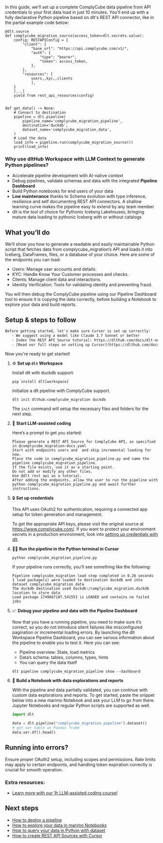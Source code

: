 In this guide, we'll set up a complete ComplyCube data pipeline from API credentials to your first data load in just 10 minutes. You'll end up with a fully declarative Python pipeline based on dlt's REST API connector, like in the partial example code below:

```python-outcome
@dlt.source
def complycube_migration_source(access_token=dlt.secrets.value):
    config: RESTAPIConfig = {
        "client": {
            "base_url": "https://api.complycube.com/v1/",
            "auth": {
                "type": "bearer",
                "token": access_token,
            },
        },
        "resources": [
            users,,kyc,,clients
            ],
    }
    [...]
    yield from rest_api_resources(config)


def get_data() -> None:
    # Connect to destination
    pipeline = dlt.pipeline(
        pipeline_name='complycube_migration_pipeline',
        destination='duckdb',
        dataset_name='complycube_migration_data', 
    )
    # Load the data
    load_info = pipeline.run(complycube_migration_source())
    print(load_info) 
```

### Why use dltHub Workspace with LLM Context to generate Python pipelines?

- Accelerate pipeline development with AI-native context
- Debug pipelines, validate schemas and data with the integrated **Pipeline Dashboard**
- Build Python notebooks for end users of your data
- **Low maintenance** thanks to Schema evolution with type inference, resilience and self documenting REST API connectors. A shallow learning curve makes the pipeline easy to extend by any team member
- dlt is the tool of choice for Pythonic Iceberg Lakehouses, bringing mature data loading to pythonic Iceberg with or without catalogs

## What you’ll do

We’ll show you how to generate a readable and easily maintainable Python script that fetches data from complycube_migration’s API and loads it into Iceberg, DataFrames, files, or a database of your choice. Here are some of the endpoints you can load:

- Users: Manage user accounts and details.
- KYC: Handle Know Your Customer processes and checks.
- Clients: Manage client data and interactions.
- Identity Verification: Tools for validating identity and preventing fraud.

You will then debug the ComplyCube pipeline using our Pipeline Dashboard tool to ensure it is copying the data correctly, before building a Notebook to explore your data and build reports.

## Setup & steps to follow

```default
Before getting started, let's make sure Cursor is set up correctly:
   - We suggest using a model like Claude 3.7 Sonnet or better
   - Index the REST API Source tutorial: https://dlthub.com/docs/dlt-ecosystem/verified-sources/rest_api/ and add it to context as **@dlt rest api**
   - [Read our full steps on setting up Cursor](https://dlthub.com/docs/dlt-ecosystem/llm-tooling/cursor-restapi#23-configuring-cursor-with-documentation)
```

Now you're ready to get started!

1. ⚙️ **Set up `dlt` Workspace**
    
    Install dlt with duckdb support:
    ```shell
    pip install dlt[workspace]
    ```

    Initialize a dlt pipeline with ComplyCube support.
    ```shell
    dlt init dlthub:complycube_migration duckdb
    ```

    The `init` command will setup the necessary files and folders for the next step.
    
2. 🤠 **Start LLM-assisted coding**
    
    Here’s a prompt to get you started:
    
    ```prompt
    Please generate a REST API Source for ComplyCube API, as specified in @complycube_migration-docs.yaml 
    Start with endpoints users and  and skip incremental loading for now. 
    Place the code in complycube_migration_pipeline.py and name the pipeline complycube_migration_pipeline. 
    If the file exists, use it as a starting point. 
    Do not add or modify any other files. 
    Use @dlt rest api as a tutorial. 
    After adding the endpoints, allow the user to run the pipeline with python complycube_migration_pipeline.py and await further instructions.
    ```

    
3. 🔒 **Set up credentials** 
    
    This API uses OAuth2 for authentication, requiring a connected app setup for token generation and management.
    
    To get the appropriate API keys, please visit the original source at https://www.complycube.com/.
    If you want to protect your environment secrets in a production environment, look into [setting up credentials with dlt](https://dlthub.com/docs/walkthroughs/add_credentials).
    
4. 🏃‍♀️ **Run the pipeline in the Python terminal in Cursor**
    
    ```shell
    python complycube_migration_pipeline.py
    ```
    
    If your pipeline runs correctly, you’ll see something like the following:
    
    ```shell
    Pipeline complycube_migration load step completed in 0.26 seconds
    1 load package(s) were loaded to destination duckdb and into dataset complycube_migration_data
    The duckdb destination used duckdb:/complycube_migration.duckdb location to store data
    Load package 1749667187.541553 is LOADED and contains no failed jobs
    ```
    
5. 📈 **Debug your pipeline and data with the Pipeline Dashboard**

    Now that you have a running pipeline, you need to make sure it’s correct, so you do not introduce silent failures like misconfigured pagination or incremental loading errors. By launching the dlt Workspace Pipeline Dashboard, you can see various information about the pipeline to enable you to test it. Here you can see:
    - Pipeline overview: State, load metrics
    - Data’s schema: tables, columns, types, hints
    - You can query the data itself
    
    ```shell
    dlt pipeline complycube_migration_pipeline show --dashboard
    ```
    
6. 🐍 **Build a Notebook with data explorations and reports**

    With the pipeline and data partially validated, you can continue with custom data explorations and reports. To get started, paste the snippet below into a new marimo Notebook and ask your LLM to go from there. Jupyter Notebooks and regular Python scripts are supported as well.

    
    ```python
    import dlt

   data = dlt.pipeline("complycube_migration_pipeline").dataset()
   # get ser table as Pandas frame
   data.ser.df().head()
    ```

## Running into errors?

Ensure proper OAuth2 setup, including scopes and permissions. Rate limits may apply to certain endpoints, and handling token expiration correctly is crucial for smooth operation.

### Extra resources:

- [Learn more with our 1h LLM-assisted coding course!](https://www.youtube.com/watch?v=GGid70rnJuM)

## Next steps

- [How to deploy a pipeline](https://dlthub.com/docs/walkthroughs/deploy-a-pipeline)
- [How to explore your data in marimo Notebooks](https://dlthub.com/docs/general-usage/dataset-access/marimo)
- [How to query your data in Python with dataset](https://dlthub.com/docs/general-usage/dataset-access/dataset)
- [How to create REST API Sources with Cursor](https://dlthub.com/docs/dlt-ecosystem/llm-tooling/cursor-restapi)
